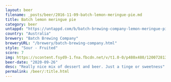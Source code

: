 ```yaml
---
layout: beer
filename: _posts/beer/2016-11-09-batch-lemon-meringue-pie.md
title: Batch lemon meringue pie
category: beer
untappd: "https://untappd.com/b/batch-brewing-company-lemon-meringue-pie/3905794"
country: "Australia"
brewery: "Batch Brewing Company"
breweryURL: "/brewery/batch-brewing-company.html"
style: "Sour - Fruited"
score: 7
img: https://scontent.fsyd9-1.fna.fbcdn.net/v/t1.0-0/p480x480/120072813_10158639368588745_3508823729810250668_o.jpg?_nc_cat=100&_nc_sid=0be424&_nc_ohc=aD-mKYC5C0cAX9P_gIX&_nc_ht=scontent.fsyd9-1.fna&tp=6&oh=95c342f9b4614336c247ed52107f8be2&oe=5F92C0A8
beer-date: "2020-09-26"
desc: "Really nice mix of dessert and beer. Just a tinge or sweetness"
permalink: /beer/:title.html
---
```

